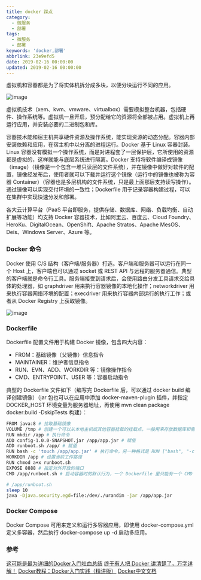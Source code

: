 ```yaml
---
title: docker 踩点
category:
  - 微服务
  - 部署
tags:
  - 微服务
  - 部署
keywords: 'docker,部署'
abbrlink: 23e9efd5
date: 2019-02-16 00:00:00
updated: 2019-02-16 00:00:00
---
```


虚拟机和容器都是为了将实体机拆分成多块，以便分块运行不同的应用。

![image](d1.png)

虚拟机技术（xem、kvm、vmware、virtualbox）需要模拟整台机器，包括硬件、操作系统等。虚拟机一旦开启，预分配给它的资源将全部被占用。虚拟机上再运行应用，并安装必要的二进制包和库。

容器技术能和宿主机共享硬件资源及操作系统，能实现资源的动态分配。容器内部安装依赖和应用，在宿主机中以分离的进程运行。Docker 基于 Linux 容器封装。Linux 容器没有模拟一个操作系统，而是对进程套了一层保护层，它所使用的资源都是虚拟的，这样就能与底层系统进行隔离。Docker 支持将软件编译成镜像（image）（镜像是一个包含一堆只读层的文件系统），并在镜像中做好对软件的配置，镜像经发布后，使用者就可以下载并运行这个镜像（运行中的镜像也被称为容器 Container）（容器也是多层机构的文件系统，只是最上面那层支持读写操作）。通过镜像可以实现交付环境的一致性；Dockerfile 用于记录容器构建过程，可以在集群中实现快速分发和部署。

各大云计算平台（PaaS 平台即服务，提供存储、数据库、网络、负载均衡、自动扩展等功能）均支持 Docker 容器技术，比如阿里云、百度云、Cloud Foundry、HeroKu、DigitalOcean、OpenShift、Apache Stratos、Apache MesOS、Deis、Windows Server、Azure 等。

### Docker 命令

Docker 使用 C/S 结构（客户端/服务器）打造。客户端和服务器可以运行在同一个 Host 上，客户端也可以通过 socket 或 REST API 与远程的服务器通信。典型的客户端就是命令行工具。服务端接受到请求后，会使用路由分发工具请求交给具体的处理器，如 graphdriver 用来执行容器镜像的本地化操作；networkdriver 用来执行容器网络环境的配置；execdriver 用来执行容器内部运行的执行工作；或者从 Docker Registry 上获取镜像。

![image](d2.png)

### Dockerfile

Dockerfile 配置文件用于构建 Docker 镜像，包含四大内容：

* FROM：基础镜像（父镜像）信息指令
* MAINTAINER：维护者信息指令
* RUN、EVN、ADD、WORKDIR 等：镜像操作指令
* CMD、ENTRYPOINT、USER 等：容器启动指令

典型的 Dockerfile 文件如下（编写完 Dockerfile 后，可以通过 docker build 编译创建镜像）（jar 包也可以在应用中添加 docker-maven-plugin 插件，并指定 DOCKER_HOST 环境变量为服务器地址，再使用 mvn clean package docker:build -DskipTests 构建）：

```bash
FROM java:8 # 拉取基础镜像
VOLUME /tmp # 创建一个可以从本地主机或其他容器挂载的挂载点，一般用来存放数据库和需要保持的数据等
RUN mkdir /app # 执行命令
ADD config-1.0.0-SNAPSHOT.jar /app/app.jar # 赋值
ADD runboot.sh /app/ # 赋值
RUN bash -c 'touch /app/app.jar' # 执行命令，另一种格式是 RUN ["bash", "-c", "touch /app/app.jar"]
WORKDIR /app # 设置当前工作路径
RUN chmod a+x runboot.sh 
EXPOSE 8888 # 指定对外开放的端口
CMD /app/runboot.sh # 启动容器时的默认行为，一个 Dockerfile 里只能有一个 CMD 指令

# /app/runboot.sh
sleep 10
java -Djava.security.egd=file:/dev/./urandim -jar /app/app.jar
```

### Docker Compose

Docker Compose 可用来定义和运行多容器应用，即使用 docker-compose.yml 定义多容器，然后执行 docker-compose up -d 启动多应用。

### 参考

[这可能是最为详细的Docker入门吐血总结](https://blog.csdn.net/deng624796905/article/details/86493330)
[终于有人把 Docker 讲清楚了，万字详解！](https://zhuanlan.zhihu.com/p/89587030)
[Docker教程：Docker入门实践（精讲版）](http://c.biancheng.net/docker/)
[Docker中文文档](http://www.dockerinfo.net/document)
